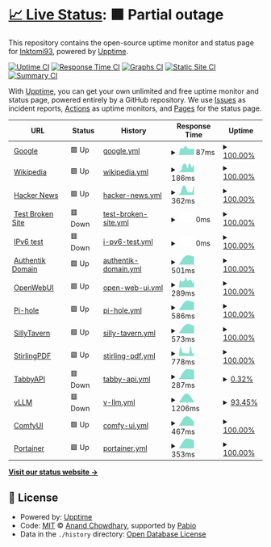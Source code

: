 # [📈 Live Status](https://Inktomi93.github.io/inktomitech_uptime): <!--live status--> **🟧 Partial outage**

This repository contains the open-source uptime monitor and status page for [Inktomi93](https://Inktomi93.github.io/inktomitech_uptime), powered by [Upptime](https://github.com/upptime/upptime).

[![Uptime CI](https://github.com/Inktomi93/inktomitech_uptime/workflows/Uptime%20CI/badge.svg)](https://github.com/Inktomi93/inktomitech_uptime/actions?query=workflow%3A%22Uptime+CI%22)
[![Response Time CI](https://github.com/Inktomi93/inktomitech_uptime/workflows/Response%20Time%20CI/badge.svg)](https://github.com/Inktomi93/inktomitech_uptime/actions?query=workflow%3A%22Response+Time+CI%22)
[![Graphs CI](https://github.com/Inktomi93/inktomitech_uptime/workflows/Graphs%20CI/badge.svg)](https://github.com/Inktomi93/inktomitech_uptime/actions?query=workflow%3A%22Graphs+CI%22)
[![Static Site CI](https://github.com/Inktomi93/inktomitech_uptime/workflows/Static%20Site%20CI/badge.svg)](https://github.com/Inktomi93/inktomitech_uptime/actions?query=workflow%3A%22Static+Site+CI%22)
[![Summary CI](https://github.com/Inktomi93/inktomitech_uptime/workflows/Summary%20CI/badge.svg)](https://github.com/Inktomi93/inktomitech_uptime/actions?query=workflow%3A%22Summary+CI%22)

With [Upptime](https://upptime.js.org), you can get your own unlimited and free uptime monitor and status page, powered entirely by a GitHub repository. We use [Issues](https://github.com/Inktomi93/inktomitech_uptime/issues) as incident reports, [Actions](https://github.com/Inktomi93/inktomitech_uptime/actions) as uptime monitors, and [Pages](https://Inktomi93.github.io/inktomitech_uptime) for the status page.

<!--start: status pages-->
<!-- This summary is generated by Upptime (https://github.com/upptime/upptime) -->
<!-- Do not edit this manually, your changes will be overwritten -->
<!-- prettier-ignore -->
| URL | Status | History | Response Time | Uptime |
| --- | ------ | ------- | ------------- | ------ |
| <img alt="" src="https://icons.duckduckgo.com/ip3/www.google.com.ico" height="13"> [Google](https://www.google.com) | 🟩 Up | [google.yml](https://github.com/Inktomi93/inktomitech_uptime/commits/HEAD/history/google.yml) | <details><summary><img alt="Response time graph" src="./graphs/google/response-time-week.png" height="20"> 87ms</summary><br><a href="https://Inktomi93.github.io/inktomitech_uptime/history/google"><img alt="Response time 87" src="https://img.shields.io/endpoint?url=https%3A%2F%2Fraw.githubusercontent.com%2FInktomi93%2Finktomitech_uptime%2FHEAD%2Fapi%2Fgoogle%2Fresponse-time.json"></a><br><a href="https://Inktomi93.github.io/inktomitech_uptime/history/google"><img alt="24-hour response time 87" src="https://img.shields.io/endpoint?url=https%3A%2F%2Fraw.githubusercontent.com%2FInktomi93%2Finktomitech_uptime%2FHEAD%2Fapi%2Fgoogle%2Fresponse-time-day.json"></a><br><a href="https://Inktomi93.github.io/inktomitech_uptime/history/google"><img alt="7-day response time 87" src="https://img.shields.io/endpoint?url=https%3A%2F%2Fraw.githubusercontent.com%2FInktomi93%2Finktomitech_uptime%2FHEAD%2Fapi%2Fgoogle%2Fresponse-time-week.json"></a><br><a href="https://Inktomi93.github.io/inktomitech_uptime/history/google"><img alt="30-day response time 87" src="https://img.shields.io/endpoint?url=https%3A%2F%2Fraw.githubusercontent.com%2FInktomi93%2Finktomitech_uptime%2FHEAD%2Fapi%2Fgoogle%2Fresponse-time-month.json"></a><br><a href="https://Inktomi93.github.io/inktomitech_uptime/history/google"><img alt="1-year response time 87" src="https://img.shields.io/endpoint?url=https%3A%2F%2Fraw.githubusercontent.com%2FInktomi93%2Finktomitech_uptime%2FHEAD%2Fapi%2Fgoogle%2Fresponse-time-year.json"></a></details> | <details><summary><a href="https://Inktomi93.github.io/inktomitech_uptime/history/google">100.00%</a></summary><a href="https://Inktomi93.github.io/inktomitech_uptime/history/google"><img alt="All-time uptime 100.00%" src="https://img.shields.io/endpoint?url=https%3A%2F%2Fraw.githubusercontent.com%2FInktomi93%2Finktomitech_uptime%2FHEAD%2Fapi%2Fgoogle%2Fuptime.json"></a><br><a href="https://Inktomi93.github.io/inktomitech_uptime/history/google"><img alt="24-hour uptime 100.00%" src="https://img.shields.io/endpoint?url=https%3A%2F%2Fraw.githubusercontent.com%2FInktomi93%2Finktomitech_uptime%2FHEAD%2Fapi%2Fgoogle%2Fuptime-day.json"></a><br><a href="https://Inktomi93.github.io/inktomitech_uptime/history/google"><img alt="7-day uptime 100.00%" src="https://img.shields.io/endpoint?url=https%3A%2F%2Fraw.githubusercontent.com%2FInktomi93%2Finktomitech_uptime%2FHEAD%2Fapi%2Fgoogle%2Fuptime-week.json"></a><br><a href="https://Inktomi93.github.io/inktomitech_uptime/history/google"><img alt="30-day uptime 100.00%" src="https://img.shields.io/endpoint?url=https%3A%2F%2Fraw.githubusercontent.com%2FInktomi93%2Finktomitech_uptime%2FHEAD%2Fapi%2Fgoogle%2Fuptime-month.json"></a><br><a href="https://Inktomi93.github.io/inktomitech_uptime/history/google"><img alt="1-year uptime 100.00%" src="https://img.shields.io/endpoint?url=https%3A%2F%2Fraw.githubusercontent.com%2FInktomi93%2Finktomitech_uptime%2FHEAD%2Fapi%2Fgoogle%2Fuptime-year.json"></a></details>
| <img alt="" src="https://icons.duckduckgo.com/ip3/en.wikipedia.org.ico" height="13"> [Wikipedia](https://en.wikipedia.org) | 🟩 Up | [wikipedia.yml](https://github.com/Inktomi93/inktomitech_uptime/commits/HEAD/history/wikipedia.yml) | <details><summary><img alt="Response time graph" src="./graphs/wikipedia/response-time-week.png" height="20"> 186ms</summary><br><a href="https://Inktomi93.github.io/inktomitech_uptime/history/wikipedia"><img alt="Response time 186" src="https://img.shields.io/endpoint?url=https%3A%2F%2Fraw.githubusercontent.com%2FInktomi93%2Finktomitech_uptime%2FHEAD%2Fapi%2Fwikipedia%2Fresponse-time.json"></a><br><a href="https://Inktomi93.github.io/inktomitech_uptime/history/wikipedia"><img alt="24-hour response time 186" src="https://img.shields.io/endpoint?url=https%3A%2F%2Fraw.githubusercontent.com%2FInktomi93%2Finktomitech_uptime%2FHEAD%2Fapi%2Fwikipedia%2Fresponse-time-day.json"></a><br><a href="https://Inktomi93.github.io/inktomitech_uptime/history/wikipedia"><img alt="7-day response time 186" src="https://img.shields.io/endpoint?url=https%3A%2F%2Fraw.githubusercontent.com%2FInktomi93%2Finktomitech_uptime%2FHEAD%2Fapi%2Fwikipedia%2Fresponse-time-week.json"></a><br><a href="https://Inktomi93.github.io/inktomitech_uptime/history/wikipedia"><img alt="30-day response time 186" src="https://img.shields.io/endpoint?url=https%3A%2F%2Fraw.githubusercontent.com%2FInktomi93%2Finktomitech_uptime%2FHEAD%2Fapi%2Fwikipedia%2Fresponse-time-month.json"></a><br><a href="https://Inktomi93.github.io/inktomitech_uptime/history/wikipedia"><img alt="1-year response time 186" src="https://img.shields.io/endpoint?url=https%3A%2F%2Fraw.githubusercontent.com%2FInktomi93%2Finktomitech_uptime%2FHEAD%2Fapi%2Fwikipedia%2Fresponse-time-year.json"></a></details> | <details><summary><a href="https://Inktomi93.github.io/inktomitech_uptime/history/wikipedia">100.00%</a></summary><a href="https://Inktomi93.github.io/inktomitech_uptime/history/wikipedia"><img alt="All-time uptime 100.00%" src="https://img.shields.io/endpoint?url=https%3A%2F%2Fraw.githubusercontent.com%2FInktomi93%2Finktomitech_uptime%2FHEAD%2Fapi%2Fwikipedia%2Fuptime.json"></a><br><a href="https://Inktomi93.github.io/inktomitech_uptime/history/wikipedia"><img alt="24-hour uptime 100.00%" src="https://img.shields.io/endpoint?url=https%3A%2F%2Fraw.githubusercontent.com%2FInktomi93%2Finktomitech_uptime%2FHEAD%2Fapi%2Fwikipedia%2Fuptime-day.json"></a><br><a href="https://Inktomi93.github.io/inktomitech_uptime/history/wikipedia"><img alt="7-day uptime 100.00%" src="https://img.shields.io/endpoint?url=https%3A%2F%2Fraw.githubusercontent.com%2FInktomi93%2Finktomitech_uptime%2FHEAD%2Fapi%2Fwikipedia%2Fuptime-week.json"></a><br><a href="https://Inktomi93.github.io/inktomitech_uptime/history/wikipedia"><img alt="30-day uptime 100.00%" src="https://img.shields.io/endpoint?url=https%3A%2F%2Fraw.githubusercontent.com%2FInktomi93%2Finktomitech_uptime%2FHEAD%2Fapi%2Fwikipedia%2Fuptime-month.json"></a><br><a href="https://Inktomi93.github.io/inktomitech_uptime/history/wikipedia"><img alt="1-year uptime 100.00%" src="https://img.shields.io/endpoint?url=https%3A%2F%2Fraw.githubusercontent.com%2FInktomi93%2Finktomitech_uptime%2FHEAD%2Fapi%2Fwikipedia%2Fuptime-year.json"></a></details>
| <img alt="" src="https://icons.duckduckgo.com/ip3/news.ycombinator.com.ico" height="13"> [Hacker News](https://news.ycombinator.com) | 🟩 Up | [hacker-news.yml](https://github.com/Inktomi93/inktomitech_uptime/commits/HEAD/history/hacker-news.yml) | <details><summary><img alt="Response time graph" src="./graphs/hacker-news/response-time-week.png" height="20"> 362ms</summary><br><a href="https://Inktomi93.github.io/inktomitech_uptime/history/hacker-news"><img alt="Response time 362" src="https://img.shields.io/endpoint?url=https%3A%2F%2Fraw.githubusercontent.com%2FInktomi93%2Finktomitech_uptime%2FHEAD%2Fapi%2Fhacker-news%2Fresponse-time.json"></a><br><a href="https://Inktomi93.github.io/inktomitech_uptime/history/hacker-news"><img alt="24-hour response time 362" src="https://img.shields.io/endpoint?url=https%3A%2F%2Fraw.githubusercontent.com%2FInktomi93%2Finktomitech_uptime%2FHEAD%2Fapi%2Fhacker-news%2Fresponse-time-day.json"></a><br><a href="https://Inktomi93.github.io/inktomitech_uptime/history/hacker-news"><img alt="7-day response time 362" src="https://img.shields.io/endpoint?url=https%3A%2F%2Fraw.githubusercontent.com%2FInktomi93%2Finktomitech_uptime%2FHEAD%2Fapi%2Fhacker-news%2Fresponse-time-week.json"></a><br><a href="https://Inktomi93.github.io/inktomitech_uptime/history/hacker-news"><img alt="30-day response time 362" src="https://img.shields.io/endpoint?url=https%3A%2F%2Fraw.githubusercontent.com%2FInktomi93%2Finktomitech_uptime%2FHEAD%2Fapi%2Fhacker-news%2Fresponse-time-month.json"></a><br><a href="https://Inktomi93.github.io/inktomitech_uptime/history/hacker-news"><img alt="1-year response time 362" src="https://img.shields.io/endpoint?url=https%3A%2F%2Fraw.githubusercontent.com%2FInktomi93%2Finktomitech_uptime%2FHEAD%2Fapi%2Fhacker-news%2Fresponse-time-year.json"></a></details> | <details><summary><a href="https://Inktomi93.github.io/inktomitech_uptime/history/hacker-news">100.00%</a></summary><a href="https://Inktomi93.github.io/inktomitech_uptime/history/hacker-news"><img alt="All-time uptime 100.00%" src="https://img.shields.io/endpoint?url=https%3A%2F%2Fraw.githubusercontent.com%2FInktomi93%2Finktomitech_uptime%2FHEAD%2Fapi%2Fhacker-news%2Fuptime.json"></a><br><a href="https://Inktomi93.github.io/inktomitech_uptime/history/hacker-news"><img alt="24-hour uptime 100.00%" src="https://img.shields.io/endpoint?url=https%3A%2F%2Fraw.githubusercontent.com%2FInktomi93%2Finktomitech_uptime%2FHEAD%2Fapi%2Fhacker-news%2Fuptime-day.json"></a><br><a href="https://Inktomi93.github.io/inktomitech_uptime/history/hacker-news"><img alt="7-day uptime 100.00%" src="https://img.shields.io/endpoint?url=https%3A%2F%2Fraw.githubusercontent.com%2FInktomi93%2Finktomitech_uptime%2FHEAD%2Fapi%2Fhacker-news%2Fuptime-week.json"></a><br><a href="https://Inktomi93.github.io/inktomitech_uptime/history/hacker-news"><img alt="30-day uptime 100.00%" src="https://img.shields.io/endpoint?url=https%3A%2F%2Fraw.githubusercontent.com%2FInktomi93%2Finktomitech_uptime%2FHEAD%2Fapi%2Fhacker-news%2Fuptime-month.json"></a><br><a href="https://Inktomi93.github.io/inktomitech_uptime/history/hacker-news"><img alt="1-year uptime 100.00%" src="https://img.shields.io/endpoint?url=https%3A%2F%2Fraw.githubusercontent.com%2FInktomi93%2Finktomitech_uptime%2FHEAD%2Fapi%2Fhacker-news%2Fuptime-year.json"></a></details>
| <img alt="" src="https://icons.duckduckgo.com/ip3/thissitedoesnotexist.koj.co.ico" height="13"> [Test Broken Site](https://thissitedoesnotexist.koj.co) | 🟥 Down | [test-broken-site.yml](https://github.com/Inktomi93/inktomitech_uptime/commits/HEAD/history/test-broken-site.yml) | <details><summary><img alt="Response time graph" src="./graphs/test-broken-site/response-time-week.png" height="20"> 0ms</summary><br><a href="https://Inktomi93.github.io/inktomitech_uptime/history/test-broken-site"><img alt="Response time 0" src="https://img.shields.io/endpoint?url=https%3A%2F%2Fraw.githubusercontent.com%2FInktomi93%2Finktomitech_uptime%2FHEAD%2Fapi%2Ftest-broken-site%2Fresponse-time.json"></a><br><a href="https://Inktomi93.github.io/inktomitech_uptime/history/test-broken-site"><img alt="24-hour response time 0" src="https://img.shields.io/endpoint?url=https%3A%2F%2Fraw.githubusercontent.com%2FInktomi93%2Finktomitech_uptime%2FHEAD%2Fapi%2Ftest-broken-site%2Fresponse-time-day.json"></a><br><a href="https://Inktomi93.github.io/inktomitech_uptime/history/test-broken-site"><img alt="7-day response time 0" src="https://img.shields.io/endpoint?url=https%3A%2F%2Fraw.githubusercontent.com%2FInktomi93%2Finktomitech_uptime%2FHEAD%2Fapi%2Ftest-broken-site%2Fresponse-time-week.json"></a><br><a href="https://Inktomi93.github.io/inktomitech_uptime/history/test-broken-site"><img alt="30-day response time 0" src="https://img.shields.io/endpoint?url=https%3A%2F%2Fraw.githubusercontent.com%2FInktomi93%2Finktomitech_uptime%2FHEAD%2Fapi%2Ftest-broken-site%2Fresponse-time-month.json"></a><br><a href="https://Inktomi93.github.io/inktomitech_uptime/history/test-broken-site"><img alt="1-year response time 0" src="https://img.shields.io/endpoint?url=https%3A%2F%2Fraw.githubusercontent.com%2FInktomi93%2Finktomitech_uptime%2FHEAD%2Fapi%2Ftest-broken-site%2Fresponse-time-year.json"></a></details> | <details><summary><a href="https://Inktomi93.github.io/inktomitech_uptime/history/test-broken-site">100.00%</a></summary><a href="https://Inktomi93.github.io/inktomitech_uptime/history/test-broken-site"><img alt="All-time uptime 100.00%" src="https://img.shields.io/endpoint?url=https%3A%2F%2Fraw.githubusercontent.com%2FInktomi93%2Finktomitech_uptime%2FHEAD%2Fapi%2Ftest-broken-site%2Fuptime.json"></a><br><a href="https://Inktomi93.github.io/inktomitech_uptime/history/test-broken-site"><img alt="24-hour uptime 100.00%" src="https://img.shields.io/endpoint?url=https%3A%2F%2Fraw.githubusercontent.com%2FInktomi93%2Finktomitech_uptime%2FHEAD%2Fapi%2Ftest-broken-site%2Fuptime-day.json"></a><br><a href="https://Inktomi93.github.io/inktomitech_uptime/history/test-broken-site"><img alt="7-day uptime 100.00%" src="https://img.shields.io/endpoint?url=https%3A%2F%2Fraw.githubusercontent.com%2FInktomi93%2Finktomitech_uptime%2FHEAD%2Fapi%2Ftest-broken-site%2Fuptime-week.json"></a><br><a href="https://Inktomi93.github.io/inktomitech_uptime/history/test-broken-site"><img alt="30-day uptime 100.00%" src="https://img.shields.io/endpoint?url=https%3A%2F%2Fraw.githubusercontent.com%2FInktomi93%2Finktomitech_uptime%2FHEAD%2Fapi%2Ftest-broken-site%2Fuptime-month.json"></a><br><a href="https://Inktomi93.github.io/inktomitech_uptime/history/test-broken-site"><img alt="1-year uptime 100.00%" src="https://img.shields.io/endpoint?url=https%3A%2F%2Fraw.githubusercontent.com%2FInktomi93%2Finktomitech_uptime%2FHEAD%2Fapi%2Ftest-broken-site%2Fuptime-year.json"></a></details>
| <img alt="" src="https://icons.duckduckgo.com/ip3/null.ico" height="13"> [IPv6 test](forwardemail.net) | 🟥 Down | [i-pv6-test.yml](https://github.com/Inktomi93/inktomitech_uptime/commits/HEAD/history/i-pv6-test.yml) | <details><summary><img alt="Response time graph" src="./graphs/i-pv6-test/response-time-week.png" height="20"> 0ms</summary><br><a href="https://Inktomi93.github.io/inktomitech_uptime/history/i-pv6-test"><img alt="Response time 0" src="https://img.shields.io/endpoint?url=https%3A%2F%2Fraw.githubusercontent.com%2FInktomi93%2Finktomitech_uptime%2FHEAD%2Fapi%2Fi-pv6-test%2Fresponse-time.json"></a><br><a href="https://Inktomi93.github.io/inktomitech_uptime/history/i-pv6-test"><img alt="24-hour response time 0" src="https://img.shields.io/endpoint?url=https%3A%2F%2Fraw.githubusercontent.com%2FInktomi93%2Finktomitech_uptime%2FHEAD%2Fapi%2Fi-pv6-test%2Fresponse-time-day.json"></a><br><a href="https://Inktomi93.github.io/inktomitech_uptime/history/i-pv6-test"><img alt="7-day response time 0" src="https://img.shields.io/endpoint?url=https%3A%2F%2Fraw.githubusercontent.com%2FInktomi93%2Finktomitech_uptime%2FHEAD%2Fapi%2Fi-pv6-test%2Fresponse-time-week.json"></a><br><a href="https://Inktomi93.github.io/inktomitech_uptime/history/i-pv6-test"><img alt="30-day response time 0" src="https://img.shields.io/endpoint?url=https%3A%2F%2Fraw.githubusercontent.com%2FInktomi93%2Finktomitech_uptime%2FHEAD%2Fapi%2Fi-pv6-test%2Fresponse-time-month.json"></a><br><a href="https://Inktomi93.github.io/inktomitech_uptime/history/i-pv6-test"><img alt="1-year response time 0" src="https://img.shields.io/endpoint?url=https%3A%2F%2Fraw.githubusercontent.com%2FInktomi93%2Finktomitech_uptime%2FHEAD%2Fapi%2Fi-pv6-test%2Fresponse-time-year.json"></a></details> | <details><summary><a href="https://Inktomi93.github.io/inktomitech_uptime/history/i-pv6-test">100.00%</a></summary><a href="https://Inktomi93.github.io/inktomitech_uptime/history/i-pv6-test"><img alt="All-time uptime 100.00%" src="https://img.shields.io/endpoint?url=https%3A%2F%2Fraw.githubusercontent.com%2FInktomi93%2Finktomitech_uptime%2FHEAD%2Fapi%2Fi-pv6-test%2Fuptime.json"></a><br><a href="https://Inktomi93.github.io/inktomitech_uptime/history/i-pv6-test"><img alt="24-hour uptime 100.00%" src="https://img.shields.io/endpoint?url=https%3A%2F%2Fraw.githubusercontent.com%2FInktomi93%2Finktomitech_uptime%2FHEAD%2Fapi%2Fi-pv6-test%2Fuptime-day.json"></a><br><a href="https://Inktomi93.github.io/inktomitech_uptime/history/i-pv6-test"><img alt="7-day uptime 100.00%" src="https://img.shields.io/endpoint?url=https%3A%2F%2Fraw.githubusercontent.com%2FInktomi93%2Finktomitech_uptime%2FHEAD%2Fapi%2Fi-pv6-test%2Fuptime-week.json"></a><br><a href="https://Inktomi93.github.io/inktomitech_uptime/history/i-pv6-test"><img alt="30-day uptime 100.00%" src="https://img.shields.io/endpoint?url=https%3A%2F%2Fraw.githubusercontent.com%2FInktomi93%2Finktomitech_uptime%2FHEAD%2Fapi%2Fi-pv6-test%2Fuptime-month.json"></a><br><a href="https://Inktomi93.github.io/inktomitech_uptime/history/i-pv6-test"><img alt="1-year uptime 100.00%" src="https://img.shields.io/endpoint?url=https%3A%2F%2Fraw.githubusercontent.com%2FInktomi93%2Finktomitech_uptime%2FHEAD%2Fapi%2Fi-pv6-test%2Fuptime-year.json"></a></details>
| <img alt="" src="https://icons.duckduckgo.com/ip3/authentik.inktomi.tech.ico" height="13"> [Authentik Domain](https://authentik.inktomi.tech) | 🟩 Up | [authentik-domain.yml](https://github.com/Inktomi93/inktomitech_uptime/commits/HEAD/history/authentik-domain.yml) | <details><summary><img alt="Response time graph" src="./graphs/authentik-domain/response-time-week.png" height="20"> 501ms</summary><br><a href="https://Inktomi93.github.io/inktomitech_uptime/history/authentik-domain"><img alt="Response time 501" src="https://img.shields.io/endpoint?url=https%3A%2F%2Fraw.githubusercontent.com%2FInktomi93%2Finktomitech_uptime%2FHEAD%2Fapi%2Fauthentik-domain%2Fresponse-time.json"></a><br><a href="https://Inktomi93.github.io/inktomitech_uptime/history/authentik-domain"><img alt="24-hour response time 501" src="https://img.shields.io/endpoint?url=https%3A%2F%2Fraw.githubusercontent.com%2FInktomi93%2Finktomitech_uptime%2FHEAD%2Fapi%2Fauthentik-domain%2Fresponse-time-day.json"></a><br><a href="https://Inktomi93.github.io/inktomitech_uptime/history/authentik-domain"><img alt="7-day response time 501" src="https://img.shields.io/endpoint?url=https%3A%2F%2Fraw.githubusercontent.com%2FInktomi93%2Finktomitech_uptime%2FHEAD%2Fapi%2Fauthentik-domain%2Fresponse-time-week.json"></a><br><a href="https://Inktomi93.github.io/inktomitech_uptime/history/authentik-domain"><img alt="30-day response time 501" src="https://img.shields.io/endpoint?url=https%3A%2F%2Fraw.githubusercontent.com%2FInktomi93%2Finktomitech_uptime%2FHEAD%2Fapi%2Fauthentik-domain%2Fresponse-time-month.json"></a><br><a href="https://Inktomi93.github.io/inktomitech_uptime/history/authentik-domain"><img alt="1-year response time 501" src="https://img.shields.io/endpoint?url=https%3A%2F%2Fraw.githubusercontent.com%2FInktomi93%2Finktomitech_uptime%2FHEAD%2Fapi%2Fauthentik-domain%2Fresponse-time-year.json"></a></details> | <details><summary><a href="https://Inktomi93.github.io/inktomitech_uptime/history/authentik-domain">100.00%</a></summary><a href="https://Inktomi93.github.io/inktomitech_uptime/history/authentik-domain"><img alt="All-time uptime 100.00%" src="https://img.shields.io/endpoint?url=https%3A%2F%2Fraw.githubusercontent.com%2FInktomi93%2Finktomitech_uptime%2FHEAD%2Fapi%2Fauthentik-domain%2Fuptime.json"></a><br><a href="https://Inktomi93.github.io/inktomitech_uptime/history/authentik-domain"><img alt="24-hour uptime 100.00%" src="https://img.shields.io/endpoint?url=https%3A%2F%2Fraw.githubusercontent.com%2FInktomi93%2Finktomitech_uptime%2FHEAD%2Fapi%2Fauthentik-domain%2Fuptime-day.json"></a><br><a href="https://Inktomi93.github.io/inktomitech_uptime/history/authentik-domain"><img alt="7-day uptime 100.00%" src="https://img.shields.io/endpoint?url=https%3A%2F%2Fraw.githubusercontent.com%2FInktomi93%2Finktomitech_uptime%2FHEAD%2Fapi%2Fauthentik-domain%2Fuptime-week.json"></a><br><a href="https://Inktomi93.github.io/inktomitech_uptime/history/authentik-domain"><img alt="30-day uptime 100.00%" src="https://img.shields.io/endpoint?url=https%3A%2F%2Fraw.githubusercontent.com%2FInktomi93%2Finktomitech_uptime%2FHEAD%2Fapi%2Fauthentik-domain%2Fuptime-month.json"></a><br><a href="https://Inktomi93.github.io/inktomitech_uptime/history/authentik-domain"><img alt="1-year uptime 100.00%" src="https://img.shields.io/endpoint?url=https%3A%2F%2Fraw.githubusercontent.com%2FInktomi93%2Finktomitech_uptime%2FHEAD%2Fapi%2Fauthentik-domain%2Fuptime-year.json"></a></details>
| <img alt="" src="https://icons.duckduckgo.com/ip3/openwebui.inktomi.tech.ico" height="13"> [OpenWebUI](https://openwebui.inktomi.tech) | 🟩 Up | [open-web-ui.yml](https://github.com/Inktomi93/inktomitech_uptime/commits/HEAD/history/open-web-ui.yml) | <details><summary><img alt="Response time graph" src="./graphs/open-web-ui/response-time-week.png" height="20"> 289ms</summary><br><a href="https://Inktomi93.github.io/inktomitech_uptime/history/open-web-ui"><img alt="Response time 289" src="https://img.shields.io/endpoint?url=https%3A%2F%2Fraw.githubusercontent.com%2FInktomi93%2Finktomitech_uptime%2FHEAD%2Fapi%2Fopen-web-ui%2Fresponse-time.json"></a><br><a href="https://Inktomi93.github.io/inktomitech_uptime/history/open-web-ui"><img alt="24-hour response time 289" src="https://img.shields.io/endpoint?url=https%3A%2F%2Fraw.githubusercontent.com%2FInktomi93%2Finktomitech_uptime%2FHEAD%2Fapi%2Fopen-web-ui%2Fresponse-time-day.json"></a><br><a href="https://Inktomi93.github.io/inktomitech_uptime/history/open-web-ui"><img alt="7-day response time 289" src="https://img.shields.io/endpoint?url=https%3A%2F%2Fraw.githubusercontent.com%2FInktomi93%2Finktomitech_uptime%2FHEAD%2Fapi%2Fopen-web-ui%2Fresponse-time-week.json"></a><br><a href="https://Inktomi93.github.io/inktomitech_uptime/history/open-web-ui"><img alt="30-day response time 289" src="https://img.shields.io/endpoint?url=https%3A%2F%2Fraw.githubusercontent.com%2FInktomi93%2Finktomitech_uptime%2FHEAD%2Fapi%2Fopen-web-ui%2Fresponse-time-month.json"></a><br><a href="https://Inktomi93.github.io/inktomitech_uptime/history/open-web-ui"><img alt="1-year response time 289" src="https://img.shields.io/endpoint?url=https%3A%2F%2Fraw.githubusercontent.com%2FInktomi93%2Finktomitech_uptime%2FHEAD%2Fapi%2Fopen-web-ui%2Fresponse-time-year.json"></a></details> | <details><summary><a href="https://Inktomi93.github.io/inktomitech_uptime/history/open-web-ui">100.00%</a></summary><a href="https://Inktomi93.github.io/inktomitech_uptime/history/open-web-ui"><img alt="All-time uptime 100.00%" src="https://img.shields.io/endpoint?url=https%3A%2F%2Fraw.githubusercontent.com%2FInktomi93%2Finktomitech_uptime%2FHEAD%2Fapi%2Fopen-web-ui%2Fuptime.json"></a><br><a href="https://Inktomi93.github.io/inktomitech_uptime/history/open-web-ui"><img alt="24-hour uptime 100.00%" src="https://img.shields.io/endpoint?url=https%3A%2F%2Fraw.githubusercontent.com%2FInktomi93%2Finktomitech_uptime%2FHEAD%2Fapi%2Fopen-web-ui%2Fuptime-day.json"></a><br><a href="https://Inktomi93.github.io/inktomitech_uptime/history/open-web-ui"><img alt="7-day uptime 100.00%" src="https://img.shields.io/endpoint?url=https%3A%2F%2Fraw.githubusercontent.com%2FInktomi93%2Finktomitech_uptime%2FHEAD%2Fapi%2Fopen-web-ui%2Fuptime-week.json"></a><br><a href="https://Inktomi93.github.io/inktomitech_uptime/history/open-web-ui"><img alt="30-day uptime 100.00%" src="https://img.shields.io/endpoint?url=https%3A%2F%2Fraw.githubusercontent.com%2FInktomi93%2Finktomitech_uptime%2FHEAD%2Fapi%2Fopen-web-ui%2Fuptime-month.json"></a><br><a href="https://Inktomi93.github.io/inktomitech_uptime/history/open-web-ui"><img alt="1-year uptime 100.00%" src="https://img.shields.io/endpoint?url=https%3A%2F%2Fraw.githubusercontent.com%2FInktomi93%2Finktomitech_uptime%2FHEAD%2Fapi%2Fopen-web-ui%2Fuptime-year.json"></a></details>
| <img alt="" src="https://icons.duckduckgo.com/ip3/pihole.inktomi.tech.ico" height="13"> [Pi-hole](https://pihole.inktomi.tech) | 🟩 Up | [pi-hole.yml](https://github.com/Inktomi93/inktomitech_uptime/commits/HEAD/history/pi-hole.yml) | <details><summary><img alt="Response time graph" src="./graphs/pi-hole/response-time-week.png" height="20"> 586ms</summary><br><a href="https://Inktomi93.github.io/inktomitech_uptime/history/pi-hole"><img alt="Response time 586" src="https://img.shields.io/endpoint?url=https%3A%2F%2Fraw.githubusercontent.com%2FInktomi93%2Finktomitech_uptime%2FHEAD%2Fapi%2Fpi-hole%2Fresponse-time.json"></a><br><a href="https://Inktomi93.github.io/inktomitech_uptime/history/pi-hole"><img alt="24-hour response time 586" src="https://img.shields.io/endpoint?url=https%3A%2F%2Fraw.githubusercontent.com%2FInktomi93%2Finktomitech_uptime%2FHEAD%2Fapi%2Fpi-hole%2Fresponse-time-day.json"></a><br><a href="https://Inktomi93.github.io/inktomitech_uptime/history/pi-hole"><img alt="7-day response time 586" src="https://img.shields.io/endpoint?url=https%3A%2F%2Fraw.githubusercontent.com%2FInktomi93%2Finktomitech_uptime%2FHEAD%2Fapi%2Fpi-hole%2Fresponse-time-week.json"></a><br><a href="https://Inktomi93.github.io/inktomitech_uptime/history/pi-hole"><img alt="30-day response time 586" src="https://img.shields.io/endpoint?url=https%3A%2F%2Fraw.githubusercontent.com%2FInktomi93%2Finktomitech_uptime%2FHEAD%2Fapi%2Fpi-hole%2Fresponse-time-month.json"></a><br><a href="https://Inktomi93.github.io/inktomitech_uptime/history/pi-hole"><img alt="1-year response time 586" src="https://img.shields.io/endpoint?url=https%3A%2F%2Fraw.githubusercontent.com%2FInktomi93%2Finktomitech_uptime%2FHEAD%2Fapi%2Fpi-hole%2Fresponse-time-year.json"></a></details> | <details><summary><a href="https://Inktomi93.github.io/inktomitech_uptime/history/pi-hole">100.00%</a></summary><a href="https://Inktomi93.github.io/inktomitech_uptime/history/pi-hole"><img alt="All-time uptime 100.00%" src="https://img.shields.io/endpoint?url=https%3A%2F%2Fraw.githubusercontent.com%2FInktomi93%2Finktomitech_uptime%2FHEAD%2Fapi%2Fpi-hole%2Fuptime.json"></a><br><a href="https://Inktomi93.github.io/inktomitech_uptime/history/pi-hole"><img alt="24-hour uptime 100.00%" src="https://img.shields.io/endpoint?url=https%3A%2F%2Fraw.githubusercontent.com%2FInktomi93%2Finktomitech_uptime%2FHEAD%2Fapi%2Fpi-hole%2Fuptime-day.json"></a><br><a href="https://Inktomi93.github.io/inktomitech_uptime/history/pi-hole"><img alt="7-day uptime 100.00%" src="https://img.shields.io/endpoint?url=https%3A%2F%2Fraw.githubusercontent.com%2FInktomi93%2Finktomitech_uptime%2FHEAD%2Fapi%2Fpi-hole%2Fuptime-week.json"></a><br><a href="https://Inktomi93.github.io/inktomitech_uptime/history/pi-hole"><img alt="30-day uptime 100.00%" src="https://img.shields.io/endpoint?url=https%3A%2F%2Fraw.githubusercontent.com%2FInktomi93%2Finktomitech_uptime%2FHEAD%2Fapi%2Fpi-hole%2Fuptime-month.json"></a><br><a href="https://Inktomi93.github.io/inktomitech_uptime/history/pi-hole"><img alt="1-year uptime 100.00%" src="https://img.shields.io/endpoint?url=https%3A%2F%2Fraw.githubusercontent.com%2FInktomi93%2Finktomitech_uptime%2FHEAD%2Fapi%2Fpi-hole%2Fuptime-year.json"></a></details>
| <img alt="" src="https://icons.duckduckgo.com/ip3/sillytavern.inktomi.tech.ico" height="13"> [SillyTavern](https://sillytavern.inktomi.tech) | 🟩 Up | [silly-tavern.yml](https://github.com/Inktomi93/inktomitech_uptime/commits/HEAD/history/silly-tavern.yml) | <details><summary><img alt="Response time graph" src="./graphs/silly-tavern/response-time-week.png" height="20"> 573ms</summary><br><a href="https://Inktomi93.github.io/inktomitech_uptime/history/silly-tavern"><img alt="Response time 573" src="https://img.shields.io/endpoint?url=https%3A%2F%2Fraw.githubusercontent.com%2FInktomi93%2Finktomitech_uptime%2FHEAD%2Fapi%2Fsilly-tavern%2Fresponse-time.json"></a><br><a href="https://Inktomi93.github.io/inktomitech_uptime/history/silly-tavern"><img alt="24-hour response time 573" src="https://img.shields.io/endpoint?url=https%3A%2F%2Fraw.githubusercontent.com%2FInktomi93%2Finktomitech_uptime%2FHEAD%2Fapi%2Fsilly-tavern%2Fresponse-time-day.json"></a><br><a href="https://Inktomi93.github.io/inktomitech_uptime/history/silly-tavern"><img alt="7-day response time 573" src="https://img.shields.io/endpoint?url=https%3A%2F%2Fraw.githubusercontent.com%2FInktomi93%2Finktomitech_uptime%2FHEAD%2Fapi%2Fsilly-tavern%2Fresponse-time-week.json"></a><br><a href="https://Inktomi93.github.io/inktomitech_uptime/history/silly-tavern"><img alt="30-day response time 573" src="https://img.shields.io/endpoint?url=https%3A%2F%2Fraw.githubusercontent.com%2FInktomi93%2Finktomitech_uptime%2FHEAD%2Fapi%2Fsilly-tavern%2Fresponse-time-month.json"></a><br><a href="https://Inktomi93.github.io/inktomitech_uptime/history/silly-tavern"><img alt="1-year response time 573" src="https://img.shields.io/endpoint?url=https%3A%2F%2Fraw.githubusercontent.com%2FInktomi93%2Finktomitech_uptime%2FHEAD%2Fapi%2Fsilly-tavern%2Fresponse-time-year.json"></a></details> | <details><summary><a href="https://Inktomi93.github.io/inktomitech_uptime/history/silly-tavern">100.00%</a></summary><a href="https://Inktomi93.github.io/inktomitech_uptime/history/silly-tavern"><img alt="All-time uptime 100.00%" src="https://img.shields.io/endpoint?url=https%3A%2F%2Fraw.githubusercontent.com%2FInktomi93%2Finktomitech_uptime%2FHEAD%2Fapi%2Fsilly-tavern%2Fuptime.json"></a><br><a href="https://Inktomi93.github.io/inktomitech_uptime/history/silly-tavern"><img alt="24-hour uptime 100.00%" src="https://img.shields.io/endpoint?url=https%3A%2F%2Fraw.githubusercontent.com%2FInktomi93%2Finktomitech_uptime%2FHEAD%2Fapi%2Fsilly-tavern%2Fuptime-day.json"></a><br><a href="https://Inktomi93.github.io/inktomitech_uptime/history/silly-tavern"><img alt="7-day uptime 100.00%" src="https://img.shields.io/endpoint?url=https%3A%2F%2Fraw.githubusercontent.com%2FInktomi93%2Finktomitech_uptime%2FHEAD%2Fapi%2Fsilly-tavern%2Fuptime-week.json"></a><br><a href="https://Inktomi93.github.io/inktomitech_uptime/history/silly-tavern"><img alt="30-day uptime 100.00%" src="https://img.shields.io/endpoint?url=https%3A%2F%2Fraw.githubusercontent.com%2FInktomi93%2Finktomitech_uptime%2FHEAD%2Fapi%2Fsilly-tavern%2Fuptime-month.json"></a><br><a href="https://Inktomi93.github.io/inktomitech_uptime/history/silly-tavern"><img alt="1-year uptime 100.00%" src="https://img.shields.io/endpoint?url=https%3A%2F%2Fraw.githubusercontent.com%2FInktomi93%2Finktomitech_uptime%2FHEAD%2Fapi%2Fsilly-tavern%2Fuptime-year.json"></a></details>
| <img alt="" src="https://icons.duckduckgo.com/ip3/stirlingpdf.inktomi.tech.ico" height="13"> [StirlingPDF](https://stirlingpdf.inktomi.tech) | 🟩 Up | [stirling-pdf.yml](https://github.com/Inktomi93/inktomitech_uptime/commits/HEAD/history/stirling-pdf.yml) | <details><summary><img alt="Response time graph" src="./graphs/stirling-pdf/response-time-week.png" height="20"> 778ms</summary><br><a href="https://Inktomi93.github.io/inktomitech_uptime/history/stirling-pdf"><img alt="Response time 778" src="https://img.shields.io/endpoint?url=https%3A%2F%2Fraw.githubusercontent.com%2FInktomi93%2Finktomitech_uptime%2FHEAD%2Fapi%2Fstirling-pdf%2Fresponse-time.json"></a><br><a href="https://Inktomi93.github.io/inktomitech_uptime/history/stirling-pdf"><img alt="24-hour response time 778" src="https://img.shields.io/endpoint?url=https%3A%2F%2Fraw.githubusercontent.com%2FInktomi93%2Finktomitech_uptime%2FHEAD%2Fapi%2Fstirling-pdf%2Fresponse-time-day.json"></a><br><a href="https://Inktomi93.github.io/inktomitech_uptime/history/stirling-pdf"><img alt="7-day response time 778" src="https://img.shields.io/endpoint?url=https%3A%2F%2Fraw.githubusercontent.com%2FInktomi93%2Finktomitech_uptime%2FHEAD%2Fapi%2Fstirling-pdf%2Fresponse-time-week.json"></a><br><a href="https://Inktomi93.github.io/inktomitech_uptime/history/stirling-pdf"><img alt="30-day response time 778" src="https://img.shields.io/endpoint?url=https%3A%2F%2Fraw.githubusercontent.com%2FInktomi93%2Finktomitech_uptime%2FHEAD%2Fapi%2Fstirling-pdf%2Fresponse-time-month.json"></a><br><a href="https://Inktomi93.github.io/inktomitech_uptime/history/stirling-pdf"><img alt="1-year response time 778" src="https://img.shields.io/endpoint?url=https%3A%2F%2Fraw.githubusercontent.com%2FInktomi93%2Finktomitech_uptime%2FHEAD%2Fapi%2Fstirling-pdf%2Fresponse-time-year.json"></a></details> | <details><summary><a href="https://Inktomi93.github.io/inktomitech_uptime/history/stirling-pdf">100.00%</a></summary><a href="https://Inktomi93.github.io/inktomitech_uptime/history/stirling-pdf"><img alt="All-time uptime 100.00%" src="https://img.shields.io/endpoint?url=https%3A%2F%2Fraw.githubusercontent.com%2FInktomi93%2Finktomitech_uptime%2FHEAD%2Fapi%2Fstirling-pdf%2Fuptime.json"></a><br><a href="https://Inktomi93.github.io/inktomitech_uptime/history/stirling-pdf"><img alt="24-hour uptime 100.00%" src="https://img.shields.io/endpoint?url=https%3A%2F%2Fraw.githubusercontent.com%2FInktomi93%2Finktomitech_uptime%2FHEAD%2Fapi%2Fstirling-pdf%2Fuptime-day.json"></a><br><a href="https://Inktomi93.github.io/inktomitech_uptime/history/stirling-pdf"><img alt="7-day uptime 100.00%" src="https://img.shields.io/endpoint?url=https%3A%2F%2Fraw.githubusercontent.com%2FInktomi93%2Finktomitech_uptime%2FHEAD%2Fapi%2Fstirling-pdf%2Fuptime-week.json"></a><br><a href="https://Inktomi93.github.io/inktomitech_uptime/history/stirling-pdf"><img alt="30-day uptime 100.00%" src="https://img.shields.io/endpoint?url=https%3A%2F%2Fraw.githubusercontent.com%2FInktomi93%2Finktomitech_uptime%2FHEAD%2Fapi%2Fstirling-pdf%2Fuptime-month.json"></a><br><a href="https://Inktomi93.github.io/inktomitech_uptime/history/stirling-pdf"><img alt="1-year uptime 100.00%" src="https://img.shields.io/endpoint?url=https%3A%2F%2Fraw.githubusercontent.com%2FInktomi93%2Finktomitech_uptime%2FHEAD%2Fapi%2Fstirling-pdf%2Fuptime-year.json"></a></details>
| <img alt="" src="https://icons.duckduckgo.com/ip3/tabbyapi.inktomi.tech.ico" height="13"> [TabbyAPI](https://tabbyapi.inktomi.tech) | 🟥 Down | [tabby-api.yml](https://github.com/Inktomi93/inktomitech_uptime/commits/HEAD/history/tabby-api.yml) | <details><summary><img alt="Response time graph" src="./graphs/tabby-api/response-time-week.png" height="20"> 287ms</summary><br><a href="https://Inktomi93.github.io/inktomitech_uptime/history/tabby-api"><img alt="Response time 287" src="https://img.shields.io/endpoint?url=https%3A%2F%2Fraw.githubusercontent.com%2FInktomi93%2Finktomitech_uptime%2FHEAD%2Fapi%2Ftabby-api%2Fresponse-time.json"></a><br><a href="https://Inktomi93.github.io/inktomitech_uptime/history/tabby-api"><img alt="24-hour response time 287" src="https://img.shields.io/endpoint?url=https%3A%2F%2Fraw.githubusercontent.com%2FInktomi93%2Finktomitech_uptime%2FHEAD%2Fapi%2Ftabby-api%2Fresponse-time-day.json"></a><br><a href="https://Inktomi93.github.io/inktomitech_uptime/history/tabby-api"><img alt="7-day response time 287" src="https://img.shields.io/endpoint?url=https%3A%2F%2Fraw.githubusercontent.com%2FInktomi93%2Finktomitech_uptime%2FHEAD%2Fapi%2Ftabby-api%2Fresponse-time-week.json"></a><br><a href="https://Inktomi93.github.io/inktomitech_uptime/history/tabby-api"><img alt="30-day response time 287" src="https://img.shields.io/endpoint?url=https%3A%2F%2Fraw.githubusercontent.com%2FInktomi93%2Finktomitech_uptime%2FHEAD%2Fapi%2Ftabby-api%2Fresponse-time-month.json"></a><br><a href="https://Inktomi93.github.io/inktomitech_uptime/history/tabby-api"><img alt="1-year response time 287" src="https://img.shields.io/endpoint?url=https%3A%2F%2Fraw.githubusercontent.com%2FInktomi93%2Finktomitech_uptime%2FHEAD%2Fapi%2Ftabby-api%2Fresponse-time-year.json"></a></details> | <details><summary><a href="https://Inktomi93.github.io/inktomitech_uptime/history/tabby-api">0.32%</a></summary><a href="https://Inktomi93.github.io/inktomitech_uptime/history/tabby-api"><img alt="All-time uptime 0.32%" src="https://img.shields.io/endpoint?url=https%3A%2F%2Fraw.githubusercontent.com%2FInktomi93%2Finktomitech_uptime%2FHEAD%2Fapi%2Ftabby-api%2Fuptime.json"></a><br><a href="https://Inktomi93.github.io/inktomitech_uptime/history/tabby-api"><img alt="24-hour uptime 0.32%" src="https://img.shields.io/endpoint?url=https%3A%2F%2Fraw.githubusercontent.com%2FInktomi93%2Finktomitech_uptime%2FHEAD%2Fapi%2Ftabby-api%2Fuptime-day.json"></a><br><a href="https://Inktomi93.github.io/inktomitech_uptime/history/tabby-api"><img alt="7-day uptime 0.32%" src="https://img.shields.io/endpoint?url=https%3A%2F%2Fraw.githubusercontent.com%2FInktomi93%2Finktomitech_uptime%2FHEAD%2Fapi%2Ftabby-api%2Fuptime-week.json"></a><br><a href="https://Inktomi93.github.io/inktomitech_uptime/history/tabby-api"><img alt="30-day uptime 0.32%" src="https://img.shields.io/endpoint?url=https%3A%2F%2Fraw.githubusercontent.com%2FInktomi93%2Finktomitech_uptime%2FHEAD%2Fapi%2Ftabby-api%2Fuptime-month.json"></a><br><a href="https://Inktomi93.github.io/inktomitech_uptime/history/tabby-api"><img alt="1-year uptime 0.32%" src="https://img.shields.io/endpoint?url=https%3A%2F%2Fraw.githubusercontent.com%2FInktomi93%2Finktomitech_uptime%2FHEAD%2Fapi%2Ftabby-api%2Fuptime-year.json"></a></details>
| <img alt="" src="https://icons.duckduckgo.com/ip3/vllm.inktomi.tech.ico" height="13"> [vLLM](https://vllm.inktomi.tech) | 🟥 Down | [v-llm.yml](https://github.com/Inktomi93/inktomitech_uptime/commits/HEAD/history/v-llm.yml) | <details><summary><img alt="Response time graph" src="./graphs/v-llm/response-time-week.png" height="20"> 1206ms</summary><br><a href="https://Inktomi93.github.io/inktomitech_uptime/history/v-llm"><img alt="Response time 1206" src="https://img.shields.io/endpoint?url=https%3A%2F%2Fraw.githubusercontent.com%2FInktomi93%2Finktomitech_uptime%2FHEAD%2Fapi%2Fv-llm%2Fresponse-time.json"></a><br><a href="https://Inktomi93.github.io/inktomitech_uptime/history/v-llm"><img alt="24-hour response time 1206" src="https://img.shields.io/endpoint?url=https%3A%2F%2Fraw.githubusercontent.com%2FInktomi93%2Finktomitech_uptime%2FHEAD%2Fapi%2Fv-llm%2Fresponse-time-day.json"></a><br><a href="https://Inktomi93.github.io/inktomitech_uptime/history/v-llm"><img alt="7-day response time 1206" src="https://img.shields.io/endpoint?url=https%3A%2F%2Fraw.githubusercontent.com%2FInktomi93%2Finktomitech_uptime%2FHEAD%2Fapi%2Fv-llm%2Fresponse-time-week.json"></a><br><a href="https://Inktomi93.github.io/inktomitech_uptime/history/v-llm"><img alt="30-day response time 1206" src="https://img.shields.io/endpoint?url=https%3A%2F%2Fraw.githubusercontent.com%2FInktomi93%2Finktomitech_uptime%2FHEAD%2Fapi%2Fv-llm%2Fresponse-time-month.json"></a><br><a href="https://Inktomi93.github.io/inktomitech_uptime/history/v-llm"><img alt="1-year response time 1206" src="https://img.shields.io/endpoint?url=https%3A%2F%2Fraw.githubusercontent.com%2FInktomi93%2Finktomitech_uptime%2FHEAD%2Fapi%2Fv-llm%2Fresponse-time-year.json"></a></details> | <details><summary><a href="https://Inktomi93.github.io/inktomitech_uptime/history/v-llm">93.45%</a></summary><a href="https://Inktomi93.github.io/inktomitech_uptime/history/v-llm"><img alt="All-time uptime 93.45%" src="https://img.shields.io/endpoint?url=https%3A%2F%2Fraw.githubusercontent.com%2FInktomi93%2Finktomitech_uptime%2FHEAD%2Fapi%2Fv-llm%2Fuptime.json"></a><br><a href="https://Inktomi93.github.io/inktomitech_uptime/history/v-llm"><img alt="24-hour uptime 93.45%" src="https://img.shields.io/endpoint?url=https%3A%2F%2Fraw.githubusercontent.com%2FInktomi93%2Finktomitech_uptime%2FHEAD%2Fapi%2Fv-llm%2Fuptime-day.json"></a><br><a href="https://Inktomi93.github.io/inktomitech_uptime/history/v-llm"><img alt="7-day uptime 93.45%" src="https://img.shields.io/endpoint?url=https%3A%2F%2Fraw.githubusercontent.com%2FInktomi93%2Finktomitech_uptime%2FHEAD%2Fapi%2Fv-llm%2Fuptime-week.json"></a><br><a href="https://Inktomi93.github.io/inktomitech_uptime/history/v-llm"><img alt="30-day uptime 93.45%" src="https://img.shields.io/endpoint?url=https%3A%2F%2Fraw.githubusercontent.com%2FInktomi93%2Finktomitech_uptime%2FHEAD%2Fapi%2Fv-llm%2Fuptime-month.json"></a><br><a href="https://Inktomi93.github.io/inktomitech_uptime/history/v-llm"><img alt="1-year uptime 93.45%" src="https://img.shields.io/endpoint?url=https%3A%2F%2Fraw.githubusercontent.com%2FInktomi93%2Finktomitech_uptime%2FHEAD%2Fapi%2Fv-llm%2Fuptime-year.json"></a></details>
| <img alt="" src="https://icons.duckduckgo.com/ip3/comfyui.inktomi.tech.ico" height="13"> [ComfyUI](https://comfyui.inktomi.tech) | 🟩 Up | [comfy-ui.yml](https://github.com/Inktomi93/inktomitech_uptime/commits/HEAD/history/comfy-ui.yml) | <details><summary><img alt="Response time graph" src="./graphs/comfy-ui/response-time-week.png" height="20"> 467ms</summary><br><a href="https://Inktomi93.github.io/inktomitech_uptime/history/comfy-ui"><img alt="Response time 467" src="https://img.shields.io/endpoint?url=https%3A%2F%2Fraw.githubusercontent.com%2FInktomi93%2Finktomitech_uptime%2FHEAD%2Fapi%2Fcomfy-ui%2Fresponse-time.json"></a><br><a href="https://Inktomi93.github.io/inktomitech_uptime/history/comfy-ui"><img alt="24-hour response time 467" src="https://img.shields.io/endpoint?url=https%3A%2F%2Fraw.githubusercontent.com%2FInktomi93%2Finktomitech_uptime%2FHEAD%2Fapi%2Fcomfy-ui%2Fresponse-time-day.json"></a><br><a href="https://Inktomi93.github.io/inktomitech_uptime/history/comfy-ui"><img alt="7-day response time 467" src="https://img.shields.io/endpoint?url=https%3A%2F%2Fraw.githubusercontent.com%2FInktomi93%2Finktomitech_uptime%2FHEAD%2Fapi%2Fcomfy-ui%2Fresponse-time-week.json"></a><br><a href="https://Inktomi93.github.io/inktomitech_uptime/history/comfy-ui"><img alt="30-day response time 467" src="https://img.shields.io/endpoint?url=https%3A%2F%2Fraw.githubusercontent.com%2FInktomi93%2Finktomitech_uptime%2FHEAD%2Fapi%2Fcomfy-ui%2Fresponse-time-month.json"></a><br><a href="https://Inktomi93.github.io/inktomitech_uptime/history/comfy-ui"><img alt="1-year response time 467" src="https://img.shields.io/endpoint?url=https%3A%2F%2Fraw.githubusercontent.com%2FInktomi93%2Finktomitech_uptime%2FHEAD%2Fapi%2Fcomfy-ui%2Fresponse-time-year.json"></a></details> | <details><summary><a href="https://Inktomi93.github.io/inktomitech_uptime/history/comfy-ui">100.00%</a></summary><a href="https://Inktomi93.github.io/inktomitech_uptime/history/comfy-ui"><img alt="All-time uptime 100.00%" src="https://img.shields.io/endpoint?url=https%3A%2F%2Fraw.githubusercontent.com%2FInktomi93%2Finktomitech_uptime%2FHEAD%2Fapi%2Fcomfy-ui%2Fuptime.json"></a><br><a href="https://Inktomi93.github.io/inktomitech_uptime/history/comfy-ui"><img alt="24-hour uptime 100.00%" src="https://img.shields.io/endpoint?url=https%3A%2F%2Fraw.githubusercontent.com%2FInktomi93%2Finktomitech_uptime%2FHEAD%2Fapi%2Fcomfy-ui%2Fuptime-day.json"></a><br><a href="https://Inktomi93.github.io/inktomitech_uptime/history/comfy-ui"><img alt="7-day uptime 100.00%" src="https://img.shields.io/endpoint?url=https%3A%2F%2Fraw.githubusercontent.com%2FInktomi93%2Finktomitech_uptime%2FHEAD%2Fapi%2Fcomfy-ui%2Fuptime-week.json"></a><br><a href="https://Inktomi93.github.io/inktomitech_uptime/history/comfy-ui"><img alt="30-day uptime 100.00%" src="https://img.shields.io/endpoint?url=https%3A%2F%2Fraw.githubusercontent.com%2FInktomi93%2Finktomitech_uptime%2FHEAD%2Fapi%2Fcomfy-ui%2Fuptime-month.json"></a><br><a href="https://Inktomi93.github.io/inktomitech_uptime/history/comfy-ui"><img alt="1-year uptime 100.00%" src="https://img.shields.io/endpoint?url=https%3A%2F%2Fraw.githubusercontent.com%2FInktomi93%2Finktomitech_uptime%2FHEAD%2Fapi%2Fcomfy-ui%2Fuptime-year.json"></a></details>
| <img alt="" src="https://icons.duckduckgo.com/ip3/portainer.inktomi.tech.ico" height="13"> [Portainer](https://portainer.inktomi.tech) | 🟩 Up | [portainer.yml](https://github.com/Inktomi93/inktomitech_uptime/commits/HEAD/history/portainer.yml) | <details><summary><img alt="Response time graph" src="./graphs/portainer/response-time-week.png" height="20"> 353ms</summary><br><a href="https://Inktomi93.github.io/inktomitech_uptime/history/portainer"><img alt="Response time 353" src="https://img.shields.io/endpoint?url=https%3A%2F%2Fraw.githubusercontent.com%2FInktomi93%2Finktomitech_uptime%2FHEAD%2Fapi%2Fportainer%2Fresponse-time.json"></a><br><a href="https://Inktomi93.github.io/inktomitech_uptime/history/portainer"><img alt="24-hour response time 353" src="https://img.shields.io/endpoint?url=https%3A%2F%2Fraw.githubusercontent.com%2FInktomi93%2Finktomitech_uptime%2FHEAD%2Fapi%2Fportainer%2Fresponse-time-day.json"></a><br><a href="https://Inktomi93.github.io/inktomitech_uptime/history/portainer"><img alt="7-day response time 353" src="https://img.shields.io/endpoint?url=https%3A%2F%2Fraw.githubusercontent.com%2FInktomi93%2Finktomitech_uptime%2FHEAD%2Fapi%2Fportainer%2Fresponse-time-week.json"></a><br><a href="https://Inktomi93.github.io/inktomitech_uptime/history/portainer"><img alt="30-day response time 353" src="https://img.shields.io/endpoint?url=https%3A%2F%2Fraw.githubusercontent.com%2FInktomi93%2Finktomitech_uptime%2FHEAD%2Fapi%2Fportainer%2Fresponse-time-month.json"></a><br><a href="https://Inktomi93.github.io/inktomitech_uptime/history/portainer"><img alt="1-year response time 353" src="https://img.shields.io/endpoint?url=https%3A%2F%2Fraw.githubusercontent.com%2FInktomi93%2Finktomitech_uptime%2FHEAD%2Fapi%2Fportainer%2Fresponse-time-year.json"></a></details> | <details><summary><a href="https://Inktomi93.github.io/inktomitech_uptime/history/portainer">100.00%</a></summary><a href="https://Inktomi93.github.io/inktomitech_uptime/history/portainer"><img alt="All-time uptime 100.00%" src="https://img.shields.io/endpoint?url=https%3A%2F%2Fraw.githubusercontent.com%2FInktomi93%2Finktomitech_uptime%2FHEAD%2Fapi%2Fportainer%2Fuptime.json"></a><br><a href="https://Inktomi93.github.io/inktomitech_uptime/history/portainer"><img alt="24-hour uptime 100.00%" src="https://img.shields.io/endpoint?url=https%3A%2F%2Fraw.githubusercontent.com%2FInktomi93%2Finktomitech_uptime%2FHEAD%2Fapi%2Fportainer%2Fuptime-day.json"></a><br><a href="https://Inktomi93.github.io/inktomitech_uptime/history/portainer"><img alt="7-day uptime 100.00%" src="https://img.shields.io/endpoint?url=https%3A%2F%2Fraw.githubusercontent.com%2FInktomi93%2Finktomitech_uptime%2FHEAD%2Fapi%2Fportainer%2Fuptime-week.json"></a><br><a href="https://Inktomi93.github.io/inktomitech_uptime/history/portainer"><img alt="30-day uptime 100.00%" src="https://img.shields.io/endpoint?url=https%3A%2F%2Fraw.githubusercontent.com%2FInktomi93%2Finktomitech_uptime%2FHEAD%2Fapi%2Fportainer%2Fuptime-month.json"></a><br><a href="https://Inktomi93.github.io/inktomitech_uptime/history/portainer"><img alt="1-year uptime 100.00%" src="https://img.shields.io/endpoint?url=https%3A%2F%2Fraw.githubusercontent.com%2FInktomi93%2Finktomitech_uptime%2FHEAD%2Fapi%2Fportainer%2Fuptime-year.json"></a></details>

<!--end: status pages-->

[**Visit our status website →**](https://Inktomi93.github.io/inktomitech_uptime)

## 📄 License

- Powered by: [Upptime](https://github.com/upptime/upptime)
- Code: [MIT](./LICENSE) © [Anand Chowdhary](https://anandchowdhary.com), supported by [Pabio](https://pabio.com)
- Data in the `./history` directory: [Open Database License](https://opendatacommons.org/licenses/odbl/1-0/)
